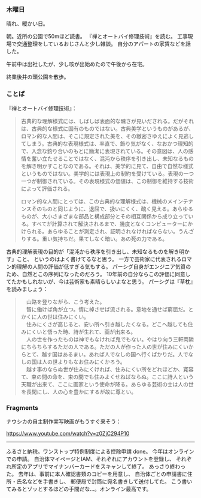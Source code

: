 ### 木曜日

晴れ、暖かい日。

朝。近所の公園で50mほど読書。
『禅とオートバイ修理技術』を読む。
工事現場で交通整理をしているおじさんと少し雑談。
自分のアパートの家賃などを話した。

午前中は出社したが、少し咳が出始めたので午後から在宅。

終業後井の頭公園を散歩。

### ことば

『禅とオートバイ修理技術』：

> 古典的な理解様式には、しばしば表面的な醜さが見いだされる。だがそれは、古典的な様式に固有のものではない。古典美学というものがあるが、ロマン的な人間は、そこに規定された美を、その緻密さゆえによく見逃してしまう。古典的な表現様式は、率直で、飾り気がなく、なおかつ理知的で、入念な釣り合いのもとに簡潔に表現されている。その意図は、人の感情を奮い立たせることではなく、混沌から秩序を引き出し、未知なるものを解き明かすことなのである。それは、美学的に見て、自由で自然な様式というものではない。美学的には表現上の制約を受けている。表現の一つ一つが制御されている。その表現様式の価値は、この制御を維持する技術によって評価される。
> 
> ロマン的な人間にとっては、この古典的な理解様式は、機械のメインテナンスそのものと同じように、退屈で、扱いにくく、醜く見える。あらゆるものが、大小さまざまな部品と構成部分とその相互関係から成り立っている。すべてが計算されて解決されるまで、幾度となくコンピューターにかけられる。あらゆることが測定され、証明されなければならない。うんざりする。重い気持ちだ。果てしなく暗い。あの死の力である。

古典的理解表現の目的が「混沌から秩序を引き出し、未知なるものを解き明かす」こと、
というのはよく書けてるなと思う。
一方で芸術家に代表されるロマン的理解の人間の評価が低すぎる気もする。
パーシグ自身がエンジニア気質のため、自然とこの序列になったのだろう。
10年前の自分ならこの評価に同意してたかもしれないが、今は芸術家も素晴らしいよなと思う。
パーシグは『草枕』を読みましょう：

>　山路を登りながら、こう考えた。<br>
>　智に働けば角が立つ。情に棹させば流される。意地を通せば窮屈だ。とかくに人の世は住みにくい。<br>
>　住みにくさが高じると、安い所へ引き越したくなる。どこへ越しても住みにくいと悟った時、詩が生れて、画が出来る。<br>
>　人の世を作ったものは神でもなければ鬼でもない。やはり向う三軒両隣にちらちらするただの人である。ただの人が作った人の世が住みにくいからとて、越す国はあるまい。あれば人でなしの国へ行くばかりだ。人でなしの国は人の世よりもなお住みにくかろう。<br>
>　越す事のならぬ世が住みにくければ、住みにくい所をどれほどか、寛容て、束の間の命を、束の間でも住みよくせねばならぬ。ここに詩人という天職が出来て、ここに画家という使命が降る。あらゆる芸術の士は人の世を長閑にし、人の心を豊かにするが故に尊とい。

### Fragments

ナウシカの自主制作実写映画がもうすぐ来そう：

https://www.youtube.com/watch?v=z0ZjC294P10

---

ふるさと納税。ワンストップ特例制度による控除申請 done。
今年はオンラインでの申請。
自治体マイページとIAM、それぞれにアカウントを登録し、
それぞれ所定のアプリでマイナンバーカードをスキャンして終了。
あっさり終わった。
去年は、事前に本人確認書類のコピーを用意し、
自治体ごとの申請書に住所・氏名などを手書きし、
郵便局で封筒に宛名書きして送付してた。
こう書いてみるとゾッとするほどの手間だな...。オンライン最高です。